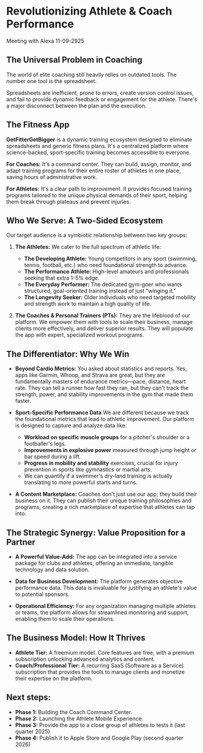 # Revolutionizing Athlete & Coach Performance
Meeting with Alexa 11-09-2925


## **The Universal Problem in Coaching**
The world of elite coaching still heavily relies on outdated tools. The number one tool is the spreadsheet.

Spreadsheets are inefficient, prone to errors, create version control issues, and fail to provide dynamic feedback or engagement for the athlete. There's a major disconnect between the plan and the execution.


## **The Fitness App**
**GetFitterGetBigger** is a dynamic training ecosystem designed to eliminate spreadsheets and generic fitness plans. It's a centralized platform where science-backed, sport-specific training becomes accessible to everyone.

**For Coaches:** It's a command center. They can build, assign, monitor, and adapt training programs for their entire roster of athletes in one place, saving hours of administrative work.

**For Athletes:** It's a clear path to improvement. It provides focused training programs tailored to the unique physical demands of their sport, helping them break through plateaus and prevent injuries.


## **Who We Serve: A Two-Sided Ecosystem**
Our target audience is a symbiotic relationship between two key groups:

1. **The Athletes:** We cater to the full spectrum of athletic life:
    * **The Developing Athlete:** Young competitors in any sport (swimming, tennis, football, etc.) who need foundational strength to advance.
    * **The Performance Athlete:** High-level amateurs and professionals seeking that extra 1-5% edge.
    * **The Everyday Performer:** The dedicated gym-goer who wants structured, goal-oriented training instead of just "winging it."
    * **The Longevity Seeker:** Older individuals who need targeted mobility and strength work to maintain a high quality of life.

2. **The Coaches & Personal Trainers (PTs):**
They are the lifeblood of our platform. We empower them with tools to scale their business, manage clients more effectively, and deliver superior results. They will populate the app with expert, specialized workout programs.


## **The Differentiator: Why We Win**
* **Beyond Cardio Metrics:**
You asked about statistics and reports. Yes, apps like Garmin, Whoop, and Strava are great, but they are fundamentally masters of endurance metrics—pace, distance, heart rate. They can tell a runner how fast they ran, but they can't track the strength, power, and stability improvements in the gym that made them faster.

* **Sport-Specific Performance Data**
We are different because we track the foundational metrics that lead to athletic improvement. Our platform is designed to capture and analyze data like:
    * **Workload on specific muscle groups** for a pitcher's shoulder or a footballer's legs.
    * **Improvements in explosive power** measured through jump height or bar speed during a lift.
    * **Progress in mobility and stability** exercises, crucial for injury prevention in sports like gymnastics or martial arts.
    * We can quantify if a swimmer's dry-land training is actually translating to more powerful starts and turns.

* **A Content Marketplace:** Coaches don't just use our app; they build their business on it. They can publish their unique training philosophies and programs, creating a rich marketplace of expertise that athletes can tap into.


## The Strategic Synergy: Value Proposition for a Partner
* **A Powerful Value-Add:** The app can be integrated into a service package for clubs and athletes, offering an immediate, tangible technology and data solution.

* **Data for Business Development:** The platform generates objective performance data. This data is invaluable for justifying an athlete's value to potential sponsors.

* **Operational Efficiency:** For any organization managing multiple athletes or teams, the platform allows for streamlined monitoring and support, enabling them to scale their operations.


## The Business Model: How It Thrives
* **Athlete Tier:** A freemium model. Core features are free, with a premium subscription unlocking advanced analytics and content.
* **Coach/Professional Tier:** A recurring SaaS (Software as a Service) subscription that provides the tools to manage clients and monetize their expertise on the platform.


## Next steps:
* **Phase 1:** Building the Coach Command Center.
* **Phase 2:** Launching the Athlete Mobile Experience.
* **Phase 3:** Provide the app to a close group of athletes to tests it (last quarter 2025)
* **Phase 4:** Publish it to Apple Store and Google Play (second quarter 2026)